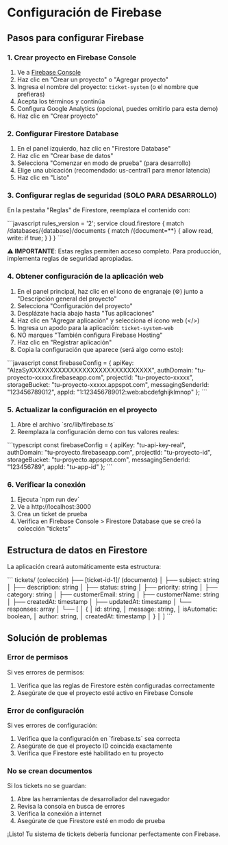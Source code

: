 # Configuración de Firebase

## Pasos para configurar Firebase

### 1. Crear proyecto en Firebase Console

1. Ve a [Firebase Console](https://console.firebase.google.com/)
2. Haz clic en "Crear un proyecto" o "Agregar proyecto"
3. Ingresa el nombre del proyecto: `ticket-system` (o el nombre que prefieras)
4. Acepta los términos y continúa
5. Configura Google Analytics (opcional, puedes omitirlo para esta demo)
6. Haz clic en "Crear proyecto"

### 2. Configurar Firestore Database

1. En el panel izquierdo, haz clic en "Firestore Database"
2. Haz clic en "Crear base de datos"
3. Selecciona "Comenzar en modo de prueba" (para desarrollo)
4. Elige una ubicación (recomendado: us-central1 para menor latencia)
5. Haz clic en "Listo"

### 3. Configurar reglas de seguridad (SOLO PARA DESARROLLO)

En la pestaña "Reglas" de Firestore, reemplaza el contenido con:

\`\`\`javascript
rules_version = '2';
service cloud.firestore {
match /databases/{database}/documents {
match /{document=\*\*} {
allow read, write: if true;
}
}
}
\`\`\`

**⚠️ IMPORTANTE**: Estas reglas permiten acceso completo. Para producción, implementa reglas de seguridad apropiadas.

### 4. Obtener configuración de la aplicación web

1. En el panel principal, haz clic en el ícono de engranaje (⚙️) junto a "Descripción general del proyecto"
2. Selecciona "Configuración del proyecto"
3. Desplázate hacia abajo hasta "Tus aplicaciones"
4. Haz clic en "Agregar aplicación" y selecciona el ícono web (</>)
5. Ingresa un apodo para la aplicación: `ticket-system-web`
6. NO marques "También configura Firebase Hosting"
7. Haz clic en "Registrar aplicación"
8. Copia la configuración que aparece (será algo como esto):

\`\`\`javascript
const firebaseConfig = {
apiKey: "AIzaSyXXXXXXXXXXXXXXXXXXXXXXXXXXXXXX",
authDomain: "tu-proyecto-xxxxx.firebaseapp.com",
projectId: "tu-proyecto-xxxxx",
storageBucket: "tu-proyecto-xxxxx.appspot.com",
messagingSenderId: "123456789012",
appId: "1:123456789012:web:abcdefghijklmnop"
};
\`\`\`

### 5. Actualizar la configuración en el proyecto

1. Abre el archivo \`src/lib/firebase.ts\`
2. Reemplaza la configuración demo con tus valores reales:

\`\`\`typescript
const firebaseConfig = {
apiKey: "tu-api-key-real",
authDomain: "tu-proyecto.firebaseapp.com",
projectId: "tu-proyecto-id",
storageBucket: "tu-proyecto.appspot.com",
messagingSenderId: "123456789",
appId: "tu-app-id"
};
\`\`\`

### 6. Verificar la conexión

1. Ejecuta \`npm run dev\`
2. Ve a http://localhost:3000
3. Crea un ticket de prueba
4. Verifica en Firebase Console > Firestore Database que se creó la colección "tickets"

## Estructura de datos en Firestore

La aplicación creará automáticamente esta estructura:

\`\`\`
tickets/ (colección)
├── [ticket-id-1]/ (documento)
│ ├── subject: string
│ ├── description: string
│ ├── status: string
│ ├── priority: string
│ ├── category: string
│ ├── customerEmail: string
│ ├── customerName: string
│ ├── createdAt: timestamp
│ ├── updatedAt: timestamp
│ └── responses: array
│ └── [
│ {
│ id: string,
│ message: string,
│ isAutomatic: boolean,
│ author: string,
│ createdAt: timestamp
│ }
│ ]
\`\`\`

## Solución de problemas

### Error de permisos

Si ves errores de permisos:

1. Verifica que las reglas de Firestore estén configuradas correctamente
2. Asegúrate de que el proyecto esté activo en Firebase Console

### Error de configuración

Si ves errores de configuración:

1. Verifica que la configuración en \`firebase.ts\` sea correcta
2. Asegúrate de que el proyecto ID coincida exactamente
3. Verifica que Firestore esté habilitado en tu proyecto

### No se crean documentos

Si los tickets no se guardan:

1. Abre las herramientas de desarrollador del navegador
2. Revisa la consola en busca de errores
3. Verifica la conexión a internet
4. Asegúrate de que Firestore esté en modo de prueba

¡Listo! Tu sistema de tickets debería funcionar perfectamente con Firebase.
